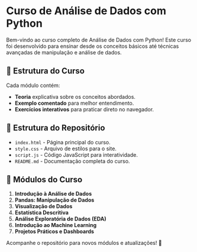 # Curso de Análise de Dados com Python

Bem-vindo ao curso completo de Análise de Dados com Python! Este curso foi desenvolvido para ensinar desde os conceitos básicos até técnicas avançadas de manipulação e análise de dados.

## 📌 Estrutura do Curso
Cada módulo contém:
- **Teoria** explicativa sobre os conceitos abordados.
- **Exemplo comentado** para melhor entendimento.
- **Exercícios interativos** para praticar direto no navegador.

## 📂 Estrutura do Repositório
- `index.html` - Página principal do curso.
- `style.css` - Arquivo de estilos para o site.
- `script.js` - Código JavaScript para interatividade.
- `README.md` - Documentação completa do curso.

## 📖 Módulos do Curso
1. **Introdução à Análise de Dados**
2. **Pandas: Manipulação de Dados**
3. **Visualização de Dados**
4. **Estatística Descritiva**
5. **Análise Exploratória de Dados (EDA)**
6. **Introdução ao Machine Learning**
7. **Projetos Práticos e Dashboards**

Acompanhe o repositório para novos módulos e atualizações! 🚀
